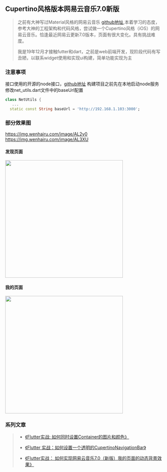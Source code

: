## Cupertino风格版本网易云音乐7.0新版

> 之前有大神写过Material风格的网易云音乐 [github地址](https://github.com/fluttercandies/NeteaseCloudMusic),本着学习的态度，参考大神的工程架构和代码风格，尝试做一个Cupertino风格（iOS）的网易云音乐。恰逢最近网易云更新7.0版本，页面有很大变化。具有挑战难度。
>
> 我是19年12月才接触futter和dart，之前是web前端开发，现阶段代码有写丑陋，以联系widget使用和实现ui构建，简单功能实现为主

### 注意事项

接口使用的开源的node接口，[github地址](https://github.com/Binaryify/NeteaseCloudMusicApi)
构建项目之前先在本地启动node服务
修改net_utils.dart文件中的baseUrl配置
```dart
class NetUtils {
   ...
  static const String baseUrl = 'http://192.168.1.103:3000';
```

### 部分效果图

https://img.wenhairu.com/image/AL2y0
https://img.wenhairu.com/image/AL3XU

#### 发现页面
<img src="https://cdn.img.wenhairu.com/images/2020/01/17/ALLj3.png" width=375>

#### 我的页面
<img src="https://cdn.img.wenhairu.com/images/2020/01/17/ALj0K.png" width=375>


### 系列文章
> + [《Flutter实战: 如何同时设置Container的图片和颜色》](https://juejin.im/post/5e1c1a94e51d4557eb6205c0)
> 
> + [《Flutter 实战：如何设置一个透明的CupertinoNavigationBar》](https://juejin.im/post/5e1c1ddce51d451c774dc7af)
> 
> + [《Flutter实战： 如何实现网易云音乐7.0（新版）我的页面的动态背景效果》](https://juejin.im/post/5e20a7086fb9a02fcb1f7bf2)
